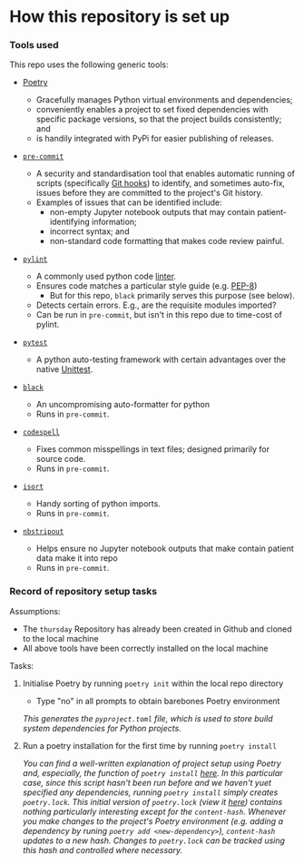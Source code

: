 # How this repository is set up

### Tools used

This repo uses the following generic tools:

- [Poetry](https://python-poetry.org/)
  - Gracefully manages Python virtual environments and dependencies;
  - conveniently enables a project to set fixed dependencies with specific package versions, so that the project builds consistently; and
  - is handily integrated with PyPi for easier publishing of releases.

- [`pre-commit`](https://pre-commit.com/)
  - A security and standardisation tool that enables automatic running of scripts (specifically [Git hooks](https://git-scm.com/book/en/v2/Customizing-Git-Git-Hooks)) to identify, and sometimes auto-fix, issues before they are committed to the project's Git history.
  - Examples of issues that can be identified include:
    - non-empty Jupyter notebook outputs that may contain patient-identifying information;
    - incorrect syntax; and
    - non-standard code formatting that makes code review painful.

- [`pylint`](https://pylint.org/)
  - A commonly used python code [linter](https://en.wikipedia.org/wiki/Lint_(software)).
  - Ensures code matches a particular style guide (e.g. [PEP-8](https://www.python.org/dev/peps/pep-0008/))
    - But for this repo, `black` primarily serves this purpose (see below).
  - Detects certain errors. E.g., are the requisite modules imported?
  - Can be run in `pre-commit`, but isn't in this repo due to time-cost of pylint.

- [`pytest`](https://docs.pytest.org/en/6.2.x/)
  - A python auto-testing framework with certain advantages over the native [Unittest](https://docs.python.org/3/library/unittest.html).

- [`black`](https://github.com/psf/black)
  - An uncompromising auto-formatter for python
  - Runs in `pre-commit`.

- [`codespell`](https://github.com/codespell-project/codespell)
  - Fixes common misspellings in text files; designed primarily for source code.
  - Runs in `pre-commit`.

- [`isort`](https://github.com/PyCQA/isort)
  - Handy sorting of python imports.
  - Runs in `pre-commit`.

- [`nbstripout`](https://github.com/kynan/nbstripout)
  - Helps ensure no Jupyter notebook outputs that make contain patient data make it into repo
  - Runs in `pre-commit`.

### Record of repository setup tasks

Assumptions:
- The `thursday` Repository has already been created in Github and cloned to the local machine
- All above tools have been correctly installed on the local machine

Tasks:

1. Initialise Poetry by running `poetry init` within the local repo directory

   - Type "no" in all prompts to obtain barebones Poetry environment

   *This generates the `pyproject.toml` file, which is used to store build system dependencies for Python projects.*

2. Run a poetry installation for the first time by running `poetry install`

   *You can find a well-written explanation of project setup using Poetry and, especially, the function of `poetry install` [here](https://python-poetry.org/docs/basic-usage/#installing-without-poetrylock). In this particular case, since this script hasn't been run before and we haven't yuet specified any dependencies, running `poetry install` simply creates `poetry.lock`. This initial version of `poetry.lock` (view it [here](https://github.com/ACPSEM/thursday/blob/e427a79b4674d7e69894db84770c68cd3473b8c5/poetry.lock)) contains nothing particularly interesting except for the `content-hash`. Whenever you make changes to the project's Poetry environment (e.g. adding a dependency by runing `poetry add <new-dependency>`), `content-hash` updates to a new hash. Changes to `poetry.lock` can be tracked using this hash and controlled where necessary.*